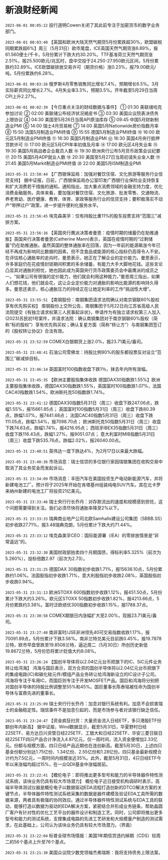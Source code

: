# 新浪财经新闻
`2023-06-01 00:05:22` 投行道明Cowen关闭了其此前专注于加密货币的数字业务部门。

`2023-06-01 00:03:40` 【英国和欧洲大陆天然气期货5月份累跌超30%，欧盟碳税同期累跌超6%】周三（5月31日）欧市尾盘，ICE英国天然气期货涨6.89%，报61.560便士/千卡，5月份累计下跌大约30.20%。TTF基准荷兰天然气期货涨2.51%，报25.500欧元/兆瓦时，盘中交投于24.250-27.950欧元区间，5月份累跌约32.89%。ICE欧盟碳排放交易许可（期货价格）涨0.23%，报79.00欧元/吨，5月份累跌约6.28%。

`2023-06-01 00:03:26` 俄罗斯4月零售销售同比增长7.4%，预期增长6.5%。3月实际薪资同比增长2.7%。4月失业率3.3%，预期3.5%。开年截至5月29日当周CPI上升2.27%。

`2023-06-01 00:02:39` 【今日重点关注的财经数据与事件】
① 01:30 美联储哈克参加讨论
② 02:00 美联储公布经济状况褐皮书
③ 03:30 美国众议院表决债务上限协议
④ 04:30 美国至5月26日当周API原油库存
⑤ 09:45 中国5月财新制造业PMI
⑥ 14:00 瑞士4月贸易帐
⑦ 14:00 英国5月Nationwide房价指数月率
⑧ 15:50 法国5月制造业PMI终值
⑨ 15:55 德国5月制造业PMI终值
⑩ 16:00 欧元区5月制造业PMI终值
⑪ 16:30 英国5月制造业PMI
⑫ 16:30 英国4月央行抵押贷款许可
⑬ 17:00 欧元区5月CPI年率初值及月率
⑭ 17:00 欧元区4月失业率
⑮ 19:30 美国5月挑战者企业裁员人数
⑯ 19:30 欧洲央行公布5月货币政策会议纪要
⑰ 20:15 美国5月ADP就业人数
⑱ 20:30 美国至5月27日当周初请失业金人数
⑲ 21:45 美国5月Markit制造业PMI终值
⑳ 22:00 美国5月ISM制造业PMI

`2023-05-31 23:58:44` 【广西银保监局：加强对餐饮住宿、文化旅游等服务行业信贷支持】 据中证报，日前，广西银保监局办公室印发广西银行业保险业支持恢复和扩大消费若干措施的通知。通知指出，加大重点消费领域的金融支持力度，优化消费金融服务。具体来看，要加强对餐饮住宿、文化旅游、批发零售、交通物流、养老育幼、医疗健康、教育、体育、家政等服务行业的信贷支持；要积极落实不动产“带押过户”政策，进一步提升便利化服务水平。

`2023-05-31 23:56:45` 埃克森美孚：仅有持股比重11%的股东投票支持“范围三”减排方案。

`2023-05-31 23:56:16` 【英国央行鹰派决策者曼恩：疫情时期的储蓄仍在助推通胀】英国央行决策者曼恩(Catherine Mann)表示，英国在疫情时期的“过剩储蓄”仍在助推通胀。虽然英国的整体通胀率在回落，因为一年前的能源飙涨今年已经不再成为影响同比数据的因素，但不含食品或能源的核心指标仍高得令人不安。在评估核心通胀率的走向时，曼恩表示，她正在了解企业的定价能力。曼恩表示，许多家庭仍在花疫情封锁期间积累的多余储蓄，有能力大手大脚地花钱。这些言论凸显其对通胀的担忧，她也因此成为英国央行货币政策委员会中最鹰派的成员之一。“如果公司有很强的定价能力，他们就会利用这种能力，”曼恩周三指出，如果人们想花钱，他们就会花，这让企业定价能力对通胀的影响比能源的影响持久得多。曼恩还表示，核心通胀压力的持续正在让她定利率的工作“挑战性大增”。

`2023-05-31 23:55:51` 【南钢股份：南钢集团请求法院确认对南京钢联60%股权享有优先购买权】 南钢股份上交所公告，南钢集团于5月22日向江苏省高级人民法院提交《有独立请求权第三人民事起诉状》，申请作为有独立请求权第三人加入 (2023)苏民初1号案件，并请求法院：确认南钢集团对于南京钢联60%股权（简称“标的股权”）享有优先购买权；确认复星方面（简称“转让方”）与南钢集团签订的《股权转让协议》合法有效。

`2023-05-31 23:52:59` COMEX白银期货上涨2.0%，报23.71美元/盎司。

`2023-05-31 23:48:41` 石油公司雪佛龙：持股比例90%的股东都投票反对设立“范围三”碳减排目标。

`2023-05-31 23:46:14` 英国富时100指数收盘下跌1％，抹去年内所有涨幅。

`2023-05-31 23:45:35` 【欧洲主要股指集体收跌 德国DAX30指数跌1.55%】欧洲主要股指集体收跌，德国DAX30指数跌1.55%，英国富时100指数跌1.07%，法国CAC40指数跌1.54%，欧洲斯托克50指数跌1.74%。

`2023-05-31 23:41:12`   德国DAX30指数5月31日（周三）收盘下跌247.06点，跌幅1.55%，报15661.85点；
英国富时100指数5月31日（周三）收盘下跌80.39点，跌幅1.07%，报7441.68点；
法国CAC40指数5月31日（周三）收盘下跌111.05点，跌幅1.54%，报7098.70点；
欧洲斯托克50指数5月31日（周三）收盘下跌74.63点，跌幅1.74%，报4216.95点；
西班牙IBEX35指数5月31日（周三）收盘下跌116.43点，跌幅1.27%，报9051.07点；
意大利富时MIB指数5月31日（周三）收盘下跌535.76点，跌幅2.02%，报26040.00点。

`2023-05-31 23:40:51` 英伟达一度下跌达4%，为2月17日以来最大跌幅。

`2023-05-31 23:40:36` 市场消息：瑞士信贷的多位银行家因瑞银集团在收购交易中取消了其业务奖金而发起诉讼。

`2023-05-31 23:34:09` 市场消息：丰田汽车在美国投资生产电动新能源汽车，并将新建电池工厂。预计将于2025年开始在肯塔基州组装纯电SUV汽车。其在北卡罗来纳州新建的电池工厂将投资21亿美元。

`2023-05-31 23:33:46` 瑞士央行行长乔丹：对存款流出的速度和规模感到担忧，这个问题需要得到关注。我们必须尽快将通胀率降至2%以下。

`2023-05-31 23:33:33` 瑞典商业地产公司北欧Samhalls建设公司集团（SBBB.SS）初步收跌27.71%，报3.48瑞典克朗，5月份累计下跌大约71.44%。

`2023-05-31 23:33:12` 埃克森美孚CEO：国际能源署（IEA）的零排放情景是“非常遥远”的。

`2023-05-31 23:32:30` 美国财政部拍卖四个月期国债，得标利率5.325%（前次为5.260%），投标倍数2.97（前次为2.73）。

`2023-05-31 23:31:25` 德国DAX 30指数初步收跌1.71%，报15636.10点，5月份累跌约1.06%。法国股指初步收跌1.71%，意大利股指初步收跌2.08%，英国股指初步收跌0.94%。

`2023-05-31 23:31:13` 欧洲STOXX 600指数初步收跌1.12%，报451.50点，5月份累计下跌大约3.26%。欧元区STOXX 50指数初步收跌1.82%，报4213.66点，5月份累跌约3.38%。富时泛欧绩优300指数初步收跌1.15%，报1788.37点。

`2023-05-31 23:30:58` COMEX期银日内涨幅扩大至2.00%，现报23.71美元/盎司。

`2023-05-31 23:27:40` 南非富时/JSE非洲领先40可交易指数收跌1.17%，报70091.89点，5月份累计下跌3.56%。南非兰特兑美元目前跌0.45%，报19.7878兰特，欧市早盘曾跌至19.8508兰特，逼近周二（5月30日）所创历史新低19.8672兰特，5月份恐将累计贬值大约8.08%。

`2023-05-31 23:26:24` 【国创半导体将以2.04亿元台币把旗下的IC、SiC元件业务转让给鸿海】 鸿海与国巨表示，双方合资的国创半导体将以2.04亿元台币把旗下的集成电路(IC)和碳化硅元件/模组产品业务转让给鸿海新设立的IC设计子公司。鸿海将专注于车用IC，而国巨则专注于开发MOSFET产品。国巨和鸿海将分别把对国创半导体的持股比例调整至55%和45%。国巨董事长陈泰铭被任命为国创半导体与富鼎先进的董事长。

`2023-05-31 23:25:09` 瑞士央行行长乔丹：加息对银行系统有利。加息不会损害瑞士的金融稳定性。瑞信事件不是加息引起的，而是市场参与者对该银行缺乏信任。

`2023-05-31 23:24:47` 【资金疯狂扫货：大量资金流入日经ETF，多只港股ETF份额创年内新高】 据中证报，Wind数据显示，截至5月31日，华夏野村日经225ETF、易方达日兴资管日经225ETF、工银大和日经225ETF、华安三菱日联日经225ETF四只产品合计净流入4.87亿元，仅一周时间，流入资金便增加2.33亿元。份额与规模方面，四只日经产品近期也在连创新高。截至5月30日，上述四只基金份额分别达1.75亿份、1.34亿份、2.55亿份和1.28亿份。四只基金最新规模合计约为7.5亿元，一周时间内规模涨近35%。此外，截至5月31日，4只日经ETF今年以来涨幅均超过15%，在一众QDII基金中涨幅居前。

`2023-05-31 23:22:41` 【概伦电子：即将推出更多型号和能力的半导体器件特性测试系统，该块业务仍具有较大市场潜力】 概伦电子近日接受机构调研时表示，高端半导体测试仪器是概伦电子以数据驱动EDA流程打造创新的DTCO解决方案的关键节点，半导体器件特性测试系统采集的数据是器件建模及验证EDA工具所需的数据来源，两者具有极强的协同效应。通过半导体器件特性测试系统与EDA工具的联动，能够打造以数据为驱动的EDA解决方案，紧密结合并形成业务链条，帮助晶圆厂客户有针对性的优化工艺平台的器件设计和制造工艺。同时，公司即将推出更多型号和能力的测试系统，支撑集成电路的先进工艺研发和大规模量产制造的测试需求，在此基础上，公司认为该块业务仍具有较大市场潜力。（界面）

`2023-05-31 23:22:04` 标普全球市场情报：美国1年期信贷违约掉期（CDS）较周二的56个基点上升至76个基点。

`2023-05-31 23:21:30` 美国众议院少数党领袖杰弗瑞斯：我将支持债务上限法案。

